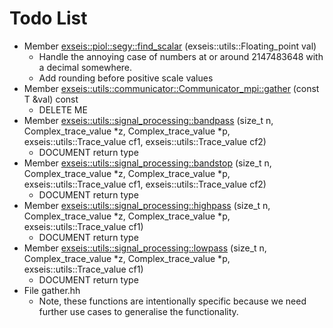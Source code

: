 # <a name='todo' />  Todo List



* Member [exseis::piol::segy::find_scalar][exseis-piol-segy-find_scalar]  (exseis::utils::Floating_point val)
    * Handle the annoying case of numbers at or around 2147483648 with a decimal somewhere. 
    * Add rounding before positive scale values  
* Member [exseis::utils::communicator::Communicator_mpi::gather][exseis-utils-communicator-Communicator_mpi-gather-4]  (const T &val) const
    * DELETE ME  
* Member [exseis::utils::signal_processing::bandpass][exseis-utils-signal_processing-bandpass]  (size_t n, Complex_trace_value *z, Complex_trace_value *p, exseis::utils::Trace_value cf1, exseis::utils::Trace_value cf2)
    * DOCUMENT return type  
* Member [exseis::utils::signal_processing::bandstop][exseis-utils-signal_processing-bandstop]  (size_t n, Complex_trace_value *z, Complex_trace_value *p, exseis::utils::Trace_value cf1, exseis::utils::Trace_value cf2)
    * DOCUMENT return type  
* Member [exseis::utils::signal_processing::highpass][exseis-utils-signal_processing-highpass]  (size_t n, Complex_trace_value *z, Complex_trace_value *p, exseis::utils::Trace_value cf1)
    * DOCUMENT return type  
* Member [exseis::utils::signal_processing::lowpass][exseis-utils-signal_processing-lowpass]  (size_t n, Complex_trace_value *z, Complex_trace_value *p, exseis::utils::Trace_value cf1)
    * DOCUMENT return type  
* File gather.hh  
    * Note, these functions are intentionally specific because we need further use cases to generalise the functionality. 





[exseis-piol-segy-find_scalar]:./exseis/piol/segy/index.md#exseis-piol-segy-find_scalar
[exseis-utils-communicator-Communicator_mpi-gather-4]:./exseis/utils/communicator/Communicator_mpi.md#exseis-utils-communicator-Communicator_mpi-gather-4
[exseis-utils-signal_processing-bandpass]:./exseis/utils/signal_processing/index.md#exseis-utils-signal_processing-bandpass
[exseis-utils-signal_processing-bandstop]:./exseis/utils/signal_processing/index.md#exseis-utils-signal_processing-bandstop
[exseis-utils-signal_processing-highpass]:./exseis/utils/signal_processing/index.md#exseis-utils-signal_processing-highpass
[exseis-utils-signal_processing-lowpass]:./exseis/utils/signal_processing/index.md#exseis-utils-signal_processing-lowpass
